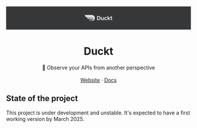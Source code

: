 ![hero](github-cover.png)

<h1 align="center"><b>Duckt</b></h1>
<p align="center">
    🦆 Observe your APIs from another perspective
    <br />
    <br />
    <a target="_blank" href="https://duckt.dev">Website</a>
    ·
    <a target="_blank" href="https://duckt.dev/docs">Docs</a>
  </p>
</p>

## State of the project

This project is under development and unstable. It's expected to have a first working version by March 2025.

